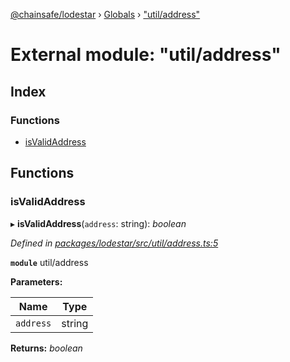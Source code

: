[@chainsafe/lodestar](../README.md) › [Globals](../globals.md) › ["util/address"](_util_address_.md)

# External module: "util/address"

## Index

### Functions

* [isValidAddress](_util_address_.md#isvalidaddress)

## Functions

###  isValidAddress

▸ **isValidAddress**(`address`: string): *boolean*

*Defined in [packages/lodestar/src/util/address.ts:5](https://github.com/ChainSafe/lodestar/blob/2084b4ac7/packages/lodestar/src/util/address.ts#L5)*

**`module`** util/address

**Parameters:**

Name | Type |
------ | ------ |
`address` | string |

**Returns:** *boolean*
